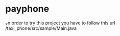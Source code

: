 # payphone

هn order to try this project you have to follow this url  /taxi_phone/src/sample/Main.java

